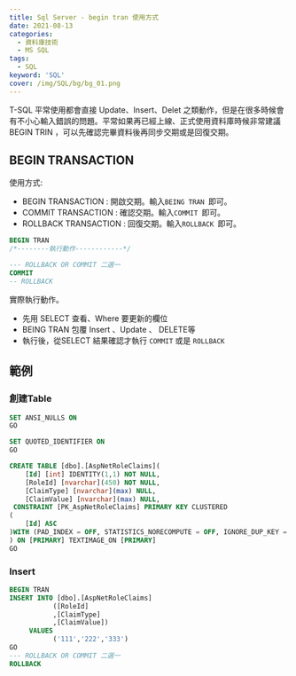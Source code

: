 ```yaml
---
title: Sql Server - begin tran 使用方式
date: 2021-08-13
categories:
  - 資料庫技術
  - MS SQL
tags: 
  - SQL
keyword: 'SQL'
cover: /img/SQL/bg/bg_01.png
---
```


T-SQL 平常使用都會直接 Update、Insert、Delet 之類動作，但是在很多時候會有不小心輸入錯誤的問題。平常如果再已經上線、正式使用資料庫時候非常建議BEGIN TRIN ，可以先確認完畢資料後再同步交期或是回復交期。

## BEGIN TRANSACTION
使用方式:
- BEGIN TRANSACTION    : 開啟交期。輸入```BEING TRAN ```即可。
- COMMIT TRANSACTION   : 確認交期。輸入```COMMIT ```即可。
- ROLLBACK TRANSACTION : 回復交期。輸入```ROLLBACK ```即可。

```sql
BEGIN TRAN
/*--------執行動作------------*/

--- ROLLBACK OR COMMIT 二選一
COMMIT 
-- ROLLBACK
```

實際執行動作。
- 先用 SELECT 查看、Where 要更新的欄位
- BEING TRAN 包覆 Insert 、Update 、 DELETE等
- 執行後，從SELECT 結果確認才執行 ```COMMIT``` 或是 ```ROLLBACK```


## 範例
### 創建Table
```sql
SET ANSI_NULLS ON
GO

SET QUOTED_IDENTIFIER ON
GO

CREATE TABLE [dbo].[AspNetRoleClaims](
	[Id] [int] IDENTITY(1,1) NOT NULL,
	[RoleId] [nvarchar](450) NOT NULL,
	[ClaimType] [nvarchar](max) NULL,
	[ClaimValue] [nvarchar](max) NULL,
 CONSTRAINT [PK_AspNetRoleClaims] PRIMARY KEY CLUSTERED 
(
	[Id] ASC
)WITH (PAD_INDEX = OFF, STATISTICS_NORECOMPUTE = OFF, IGNORE_DUP_KEY = OFF, ALLOW_ROW_LOCKS = ON, ALLOW_PAGE_LOCKS = ON, OPTIMIZE_FOR_SEQUENTIAL_KEY = OFF) ON [PRIMARY]
) ON [PRIMARY] TEXTIMAGE_ON [PRIMARY]
GO
```

### Insert
```sql
BEGIN TRAN
INSERT INTO [dbo].[AspNetRoleClaims]
           ([RoleId]
           ,[ClaimType]
           ,[ClaimValue])
     VALUES
           ('111','222','333')
GO
--- ROLLBACK OR COMMIT 二選一
ROLLBACK
```
